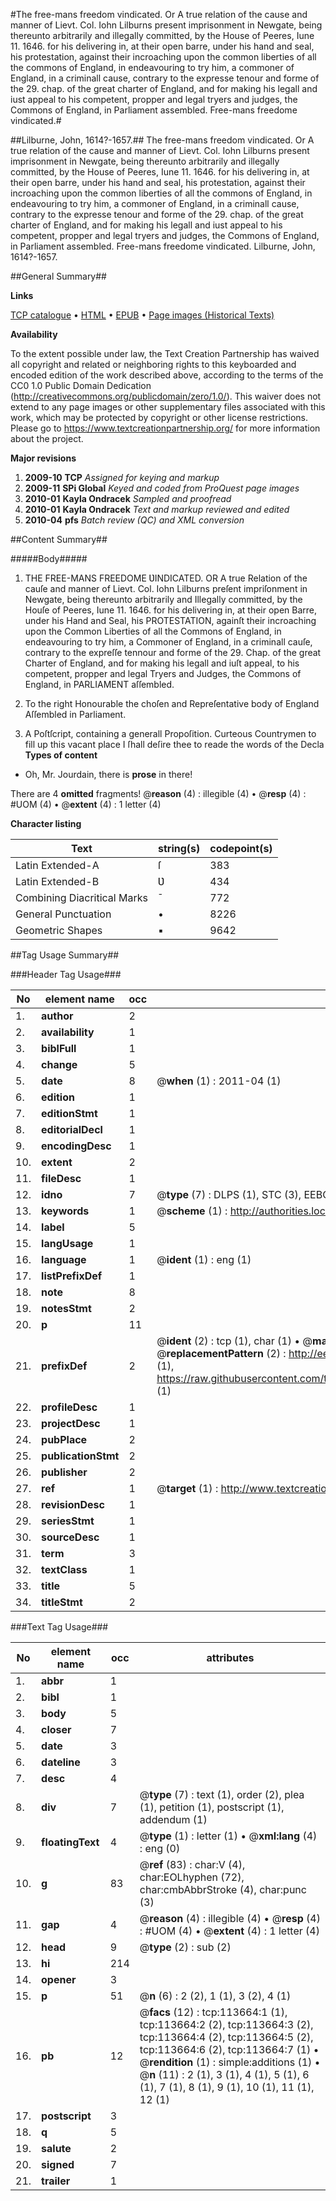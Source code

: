 #The free-mans freedom vindicated. Or A true relation of the cause and manner of Lievt. Col. Iohn Lilburns present imprisonment in Newgate, being thereunto arbitrarily and illegally committed, by the House of Peeres, Iune 11. 1646. for his delivering in, at their open barre, under his hand and seal, his protestation, against their incroaching upon the common liberties of all the commons of England, in endeavouring to try him, a commoner of England, in a criminall cause, contrary to the expresse tenour and forme of the 29. chap. of the great charter of England, and for making his legall and iust appeal to his competent, propper and legal tryers and judges, the Commons of England, in Parliament assembled. Free-mans freedome vindicated.#

##Lilburne, John, 1614?-1657.##
The free-mans freedom vindicated. Or A true relation of the cause and manner of Lievt. Col. Iohn Lilburns present imprisonment in Newgate, being thereunto arbitrarily and illegally committed, by the House of Peeres, Iune 11. 1646. for his delivering in, at their open barre, under his hand and seal, his protestation, against their incroaching upon the common liberties of all the commons of England, in endeavouring to try him, a commoner of England, in a criminall cause, contrary to the expresse tenour and forme of the 29. chap. of the great charter of England, and for making his legall and iust appeal to his competent, propper and legal tryers and judges, the Commons of England, in Parliament assembled.
Free-mans freedome vindicated.
Lilburne, John, 1614?-1657.

##General Summary##

**Links**

[TCP catalogue](http://www.ota.ox.ac.uk/tcp/)  • 
[HTML](http://tei.it.ox.ac.uk/tcp/Texts-HTML/free/A88/A88189.html)  • 
[EPUB](http://tei.it.ox.ac.uk/tcp/Texts-EPUB/free/A88/A88189.epub) • 
[Page images (Historical Texts)](https://historicaltexts.jisc.ac.uk/eebo-99861527e)

**Availability**

To the extent possible under law, the Text Creation Partnership has waived all copyright and related or neighboring rights to this keyboarded and encoded edition of the work described above, according to the terms of the CC0 1.0 Public Domain Dedication (http://creativecommons.org/publicdomain/zero/1.0/). This waiver does not extend to any page images or other supplementary files associated with this work, which may be protected by copyright or other license restrictions. Please go to https://www.textcreationpartnership.org/ for more information about the project.

**Major revisions**

1. __2009-10__ __TCP__ *Assigned for keying and markup*
1. __2009-11__ __SPi Global__ *Keyed and coded from ProQuest page images*
1. __2010-01__ __Kayla Ondracek__ *Sampled and proofread*
1. __2010-01__ __Kayla Ondracek__ *Text and markup reviewed and edited*
1. __2010-04__ __pfs__ *Batch review (QC) and XML conversion*

##Content Summary##

#####Body#####

1. THE FREE-MANS FREEDOME ƲINDICATED. OR A true Relation of the cauſe and manner of Lievt. Col. Iohn Lilburns preſent impriſonment in Newgate, being thereunto arbitrarily and Illegally committed, by the Houſe of Peeres, Iune 11. 1646. for his delivering in, at their open Barre, under his Hand and Seal, his PROTESTATION, againſt their incroaching upon the Common Liberties of all the Commons of England, in endeavouring to try him, a Commoner of England, in a criminall cauſe, contrary to the expreſſe tennour and forme of the 29. Chap. of the great Charter of England, and for making his legall and iuſt appeal, to his competent, propper and legal Tryers and Judges, the Commons of England, in PARLIAMENT aſſembled.

1. To the right Honourable the choſen and Repreſentative body of England Aſſembled in Parliament.

1. A Poſtſcript, containing a generall Propoſition.
Curteous Countrymen to fill up this vacant place I ſhall deſire thee to reade the words of the Decla
**Types of content**

  * Oh, Mr. Jourdain, there is **prose** in there!

There are 4 **omitted** fragments! 
 @__reason__ (4) : illegible (4)  •  @__resp__ (4) : #UOM (4)  •  @__extent__ (4) : 1 letter (4)

**Character listing**


|Text|string(s)|codepoint(s)|
|---|---|---|
|Latin Extended-A|ſ|383|
|Latin Extended-B|Ʋ|434|
|Combining             Diacritical Marks|̄|772|
|General Punctuation|•|8226|
|Geometric Shapes|▪|9642|

##Tag Usage Summary##

###Header Tag Usage###

|No|element name|occ|attributes|
|---|---|---|---|
|1.|__author__|2||
|2.|__availability__|1||
|3.|__biblFull__|1||
|4.|__change__|5||
|5.|__date__|8| @__when__ (1) : 2011-04 (1)|
|6.|__edition__|1||
|7.|__editionStmt__|1||
|8.|__editorialDecl__|1||
|9.|__encodingDesc__|1||
|10.|__extent__|2||
|11.|__fileDesc__|1||
|12.|__idno__|7| @__type__ (7) : DLPS (1), STC (3), EEBO-CITATION (1), PROQUEST (1), VID (1)|
|13.|__keywords__|1| @__scheme__ (1) : http://authorities.loc.gov/ (1)|
|14.|__label__|5||
|15.|__langUsage__|1||
|16.|__language__|1| @__ident__ (1) : eng (1)|
|17.|__listPrefixDef__|1||
|18.|__note__|8||
|19.|__notesStmt__|2||
|20.|__p__|11||
|21.|__prefixDef__|2| @__ident__ (2) : tcp (1), char (1)  •  @__matchPattern__ (2) : ([0-9\-]+):([0-9IVX]+) (1), (.+) (1)  •  @__replacementPattern__ (2) : http://eebo.chadwyck.com/downloadtiff?vid=$1&page=$2 (1), https://raw.githubusercontent.com/textcreationpartnership/Texts/master/tcpchars.xml#$1 (1)|
|22.|__profileDesc__|1||
|23.|__projectDesc__|1||
|24.|__pubPlace__|2||
|25.|__publicationStmt__|2||
|26.|__publisher__|2||
|27.|__ref__|1| @__target__ (1) : http://www.textcreationpartnership.org/docs/. (1)|
|28.|__revisionDesc__|1||
|29.|__seriesStmt__|1||
|30.|__sourceDesc__|1||
|31.|__term__|3||
|32.|__textClass__|1||
|33.|__title__|5||
|34.|__titleStmt__|2||


###Text Tag Usage###

|No|element name|occ|attributes|
|---|---|---|---|
|1.|__abbr__|1||
|2.|__bibl__|1||
|3.|__body__|5||
|4.|__closer__|7||
|5.|__date__|3||
|6.|__dateline__|3||
|7.|__desc__|4||
|8.|__div__|7| @__type__ (7) : text (1), order (2), plea (1), petition (1), postscript (1), addendum (1)|
|9.|__floatingText__|4| @__type__ (1) : letter (1)  •  @__xml:lang__ (4) : eng (0)|
|10.|__g__|83| @__ref__ (83) : char:V (4), char:EOLhyphen (72), char:cmbAbbrStroke (4), char:punc (3)|
|11.|__gap__|4| @__reason__ (4) : illegible (4)  •  @__resp__ (4) : #UOM (4)  •  @__extent__ (4) : 1 letter (4)|
|12.|__head__|9| @__type__ (2) : sub (2)|
|13.|__hi__|214||
|14.|__opener__|3||
|15.|__p__|51| @__n__ (6) : 2 (2), 1 (1), 3 (2), 4 (1)|
|16.|__pb__|12| @__facs__ (12) : tcp:113664:1 (1), tcp:113664:2 (2), tcp:113664:3 (2), tcp:113664:4 (2), tcp:113664:5 (2), tcp:113664:6 (2), tcp:113664:7 (1)  •  @__rendition__ (1) : simple:additions (1)  •  @__n__ (11) : 2 (1), 3 (1), 4 (1), 5 (1), 6 (1), 7 (1), 8 (1), 9 (1), 10 (1), 11 (1), 12 (1)|
|17.|__postscript__|3||
|18.|__q__|5||
|19.|__salute__|2||
|20.|__signed__|7||
|21.|__trailer__|1||
